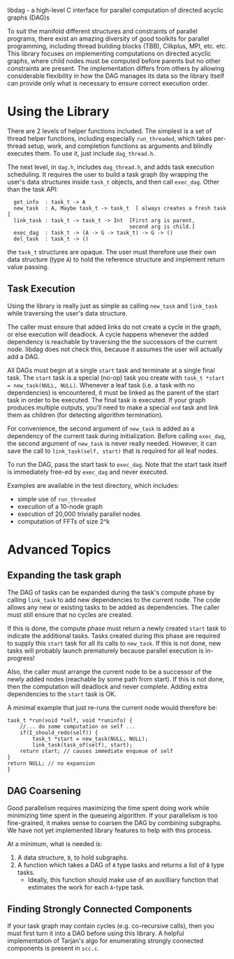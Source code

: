 libdag - a high-level C interface for parallel computation
of directed acyclic graphs (DAG)s

To suit the manifold different structures and constraints of parallel programs,
there exist an amazing diversity of good toolkits for parallel programming,
including thread building blocks (TBB), Cilkplus, MPI, etc. etc.
This library focuses on implementing computations on directed acyclic graphs,
where child nodes must be computed before parents but no other constraints are
present.
The implementation differs from others by allowing considerable
flexibility in how the DAG manages its data so the library itself
can provide only what is necessary to ensure correct execution order.


Using the Library
=================

There are 2 levels of helper functions included.  The simplest
is a set of thread helper functions, including especially
`run_threaded`, which takes per-thread setup, work, and completion
functions as arguments and blindly executes them.
To use it, just include `dag_thread.h`.

The next level, in `dag.h`, includes `dag_thread.h`, and
adds task execution scheduling.  It requires the user to build
a task graph (by wrapping the user's data structures inside
`task_t` objects, and then call `exec_dag`.  Other than the task API:

```
  get_info  : task_t -> A
  new_task  : A, Maybe task_t -> task_t  [ always creates a fresh task ]
  link_task : task_t -> task_t -> Int  [First arg is parent,
                                       second arg is child.]
  exec_dag  : task_t -> (A -> G -> task_t) -> G -> ()
  del_task  : task_t -> ()
```

the `task_t` structures are opaque.  The user must therefore use their own
data structure (type `A`) to hold the reference structure and
implement return value passing.

Task Execution
--------------

Using the library is really just as simple as calling
`new_task` and `link_task` while traversing the user's
data structure.

The caller must ensure that added
links do not create a cycle in the graph,
or else execution will deadlock.
A cycle happens whenever the added dependency is
reachable by traversing the the successors of the current node.
libdag does not check this, because it assumes the user
will actually add a DAG.

All DAGs must begin at a single `start` task and terminate
at a single final task.
The `start` task is a special (no-op) task
you create with <code>task_t *start = new_task(NULL, NULL)</code>.
Whenever a leaf task (i.e. a task with no dependencies)
is encountered, it must be linked as
the parent of the start task in order to be executed.
The final task is executed.  If your graph produces multiple
outputs, you'll need to make a special `end` task and link them
as children (for detecting algorithm termination).

For convenience, the second argument of `new_task`
is added as a dependency of the current task during initialization.
Before calling `exec_dag`, the second argument of `new_task`
is never really needed.  However, it can save the call to
`link_task(self, start)` that is required for all leaf nodes.

To run the DAG, pass the start task to `exec_dag`.
Note that the start task itself is immediately
free-ed by `exec_dag` and never executed.

Examples are available in the test directory, which
includes:

* simple use of `run_threaded`
* execution of a 10-node graph
* execution of 20,000 trivially parallel nodes
* computation of FFTs of size 2^k

Advanced Topics
===============

Expanding the task graph
------------------------

The DAG of tasks can be expanded during the task's compute
phase by calling `link_task` to add new dependencies
to the current node.
The code allows any new or existing
tasks to be added as dependencies.
The caller must still ensure that no cycles
are created.

If this is done, the compute phase must return a newly created
`start` task to indicate the additional tasks.
Tasks created during this phase are
required to supply this `start` task for all its calls to
`new_task`.  If this is not done, new tasks will
probably launch prematurely because parallel execution is in-progress!

Also, the caller must arrange the current node
to be a successor of the newly added nodes
(reachable by some path from start).
If this is not done, then the computation
will deadlock and never complete.
Adding extra dependencies to the `start` task is OK.

A minimal example that just re-runs the current node would
therefore be:

    task_t *run(void *self, void *runinfo) {
        //... do some computation on self ...
        if(I_should_redo(self)) { 
     	    task_t *start = new_task(NULL, NULL);
            link_task(task_of(self), start);
	    return start; // causes immediate enqueue of self
	}	
	return NULL; // no expansion
    }


DAG Coarsening
--------------

Good parallelism requires maximizing the time spent doing work
while minimizing time spent in the queueing algorithm.
If your parallelism is too fine-grained, it makes sense to coarsen
the DAG by combining subgraphs.  We have not yet implemented
library features to help with this process.

At a minimum, what is needed is:

1. A data structure, `B`, to hold subgraphs.
2. A function which takes a DAG of `A` type tasks
   and returns a list of `B` type tasks.
   - Ideally, this function should make use of an auxilliary
     function that estimates the work for each `A`-type task.

Finding Strongly Connected Components
-------------------------------------

If your task graph may contain cycles (e.g. co-recursive calls),
then you must first turn it into a DAG before using this library.
A helpful implementation of Tarjan's algo for
enumerating strongly connected components is present in `scc.c`.
